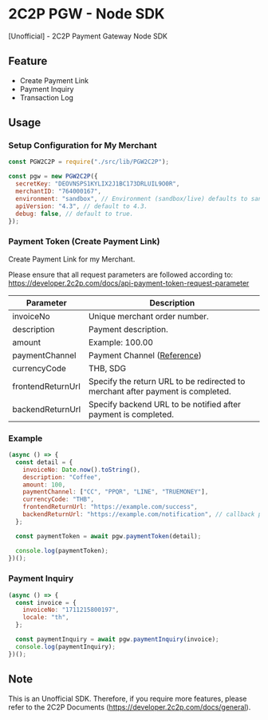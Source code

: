 # 2C2P PGW - Node SDK

[Unofficial] - 2C2P Payment Gateway Node SDK

## Feature

- Create Payment Link
- Payment Inquiry
- Transaction Log

## Usage

### Setup Configuration for My Merchant

```js
const PGW2C2P = require("./src/lib/PGW2C2P");

const pgw = new PGW2C2P({
  secretKey: "DEOVNSPS1KYLIX2J1BC173DRLUIL9O0R",
  merchantID: "764000167",
  environment: "sandbox", // Environment (sandbox/live) defaults to sandbox.
  apiVersion: "4.3", // default to 4.3.
  debug: false, // default to true.
});
```

### Payment Token (Create Payment Link)

Create Payment Link for my Merchant.

Please ensure that all request parameters are followed according to: https://developer.2c2p.com/docs/api-payment-token-request-parameter

| Parameter         | Description                                                                               |
| ----------------- | ----------------------------------------------------------------------------------------- |
| invoiceNo         | Unique merchant order number.                                                             |
| description       | Payment description.                                                                      |
| amount            | Example: 100.00                                                                           |
| paymentChannel    | Payment Channel ([Reference](https://developer.2c2p.com/docs/reference-payment-channels)) |
| currencyCode      | THB, SDG                                                                                  |
| frontendReturnUrl | Specify the return URL to be redirected to merchant after payment is completed.           |
| backendReturnUrl  | Specify backend URL to be notified after payment is completed.                            |

### Example

```js
(async () => {
  const detail = {
    invoiceNo: Date.now().toString(),
    description: "Coffee",
    amount: 100,
    paymentChannel: ["CC", "PPQR", "LINE", "TRUEMONEY"],
    currencyCode: "THB",
    frontendReturnUrl: "https://example.com/success",
    backendReturnUrl: "https://example.com/notification", // callback payment
  };

  const paymentToken = await pgw.paymentToken(detail);

  console.log(paymentToken);
})();
```

### Payment Inquiry

```js
(async () => {
  const invoice = {
    invoiceNo: "1711215800197",
    locale: "th",
  };

  const paymentInquiry = await pgw.paymentInquiry(invoice);
  console.log(paymentInquiry);
})();
```

## Note

This is an Unofficial SDK. Therefore, if you require more features, please refer to the 2C2P Documents (https://developer.2c2p.com/docs/general).
